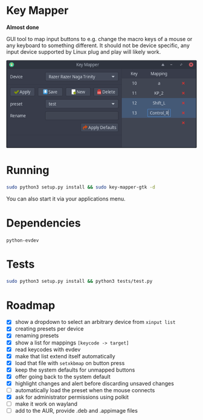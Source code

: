 # Key Mapper

**Almost done**

GUI tool to map input buttons to e.g. change the macro keys of a mouse or
any keyboard to something different. It should not be device specific, any
input device supported by Linux plug and play will likely work.

<p align="center">
    <img src="data/screenshot.png"/>
</p>

# Running

```bash
sudo python3 setup.py install && sudo key-mapper-gtk -d
```

You can also start it via your applications menu.

# Dependencies

`python-evdev`

# Tests

```bash
sudo python3 setup.py install && python3 tests/test.py
```

# Roadmap

- [x] show a dropdown to select an arbitrary device from `xinput list`
- [x] creating presets per device
- [x] renaming presets
- [x] show a list for mappings `[keycode -> target]`
- [x] read keycodes with evdev
- [x] make that list extend itself automatically
- [x] load that file with `setxkbmap` on button press
- [x] keep the system defaults for unmapped buttons
- [x] offer going back to the system default
- [x] highlight changes and alert before discarding unsaved changes
- [ ] automatically load the preset when the mouse connects
- [x] ask for administrator permissions using polkit
- [ ] make it work on wayland
- [ ] add to the AUR, provide .deb and .appimage files
